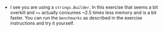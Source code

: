 - I see you are using a `strings.Builder`. In this exercise that seems a bit overkill and `+=` actually 
consumes ~2.5 times less memory and is a bit faster. You can run the `benchmarks` as described in the 
exercise instructions and try it yourself. 